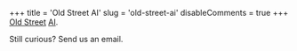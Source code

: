 +++
title = 'Old Street AI'
slug = 'old-street-ai'
disableComments = true
+++
[Old Street](https://en.wikipedia.org/wiki/Old_Street) [AI](https://en.wikipedia.org/wiki/Artificial_intelligence).

Still curious? Send us an email.
